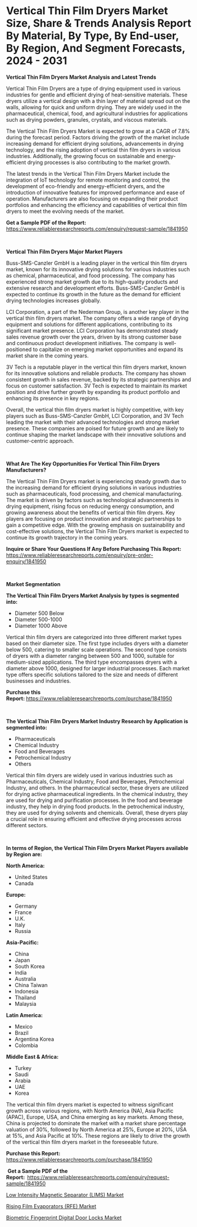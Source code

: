 <p><h1>Vertical Thin Film Dryers Market Size, Share & Trends Analysis Report By Material, By Type, By End-user, By Region, And Segment Forecasts, 2024 - 2031</h1></p><p><strong>Vertical Thin Film Dryers Market Analysis and Latest Trends</strong></p>
<p><p>Vertical Thin Film Dryers are a type of drying equipment used in various industries for gentle and efficient drying of heat-sensitive materials. These dryers utilize a vertical design with a thin layer of material spread out on the walls, allowing for quick and uniform drying. They are widely used in the pharmaceutical, chemical, food, and agricultural industries for applications such as drying powders, granules, crystals, and viscous materials.</p><p>The Vertical Thin Film Dryers Market is expected to grow at a CAGR of 7.8% during the forecast period. Factors driving the growth of the market include increasing demand for efficient drying solutions, advancements in drying technology, and the rising adoption of vertical thin film dryers in various industries. Additionally, the growing focus on sustainable and energy-efficient drying processes is also contributing to the market growth.</p><p>The latest trends in the Vertical Thin Film Dryers Market include the integration of IoT technology for remote monitoring and control, the development of eco-friendly and energy-efficient dryers, and the introduction of innovative features for improved performance and ease of operation. Manufacturers are also focusing on expanding their product portfolios and enhancing the efficiency and capabilities of vertical thin film dryers to meet the evolving needs of the market.</p></p>
<p><strong>Get a Sample PDF of the Report:&nbsp;</strong> <a href="https://www.reliableresearchreports.com/enquiry/request-sample/1841950">https://www.reliableresearchreports.com/enquiry/request-sample/1841950</a></p>
<p>&nbsp;</p>
<p><strong>Vertical Thin Film Dryers Major Market Players</strong></p>
<p><p>Buss-SMS-Canzler GmbH is a leading player in the vertical thin film dryers market, known for its innovative drying solutions for various industries such as chemical, pharmaceutical, and food processing. The company has experienced strong market growth due to its high-quality products and extensive research and development efforts. Buss-SMS-Canzler GmbH is expected to continue its growth in the future as the demand for efficient drying technologies increases globally.</p><p>LCI Corporation, a part of the Nederman Group, is another key player in the vertical thin film dryers market. The company offers a wide range of drying equipment and solutions for different applications, contributing to its significant market presence. LCI Corporation has demonstrated steady sales revenue growth over the years, driven by its strong customer base and continuous product development initiatives. The company is well-positioned to capitalize on emerging market opportunities and expand its market share in the coming years.</p><p>3V Tech is a reputable player in the vertical thin film dryers market, known for its innovative solutions and reliable products. The company has shown consistent growth in sales revenue, backed by its strategic partnerships and focus on customer satisfaction. 3V Tech is expected to maintain its market position and drive further growth by expanding its product portfolio and enhancing its presence in key regions.</p><p>Overall, the vertical thin film dryers market is highly competitive, with key players such as Buss-SMS-Canzler GmbH, LCI Corporation, and 3V Tech leading the market with their advanced technologies and strong market presence. These companies are poised for future growth and are likely to continue shaping the market landscape with their innovative solutions and customer-centric approach.</p></p>
<p>&nbsp;</p>
<p><strong>What Are The Key Opportunities For Vertical Thin Film Dryers Manufacturers?</strong></p>
<p><p>The Vertical Thin Film Dryers market is experiencing steady growth due to the increasing demand for efficient drying solutions in various industries such as pharmaceuticals, food processing, and chemical manufacturing. The market is driven by factors such as technological advancements in drying equipment, rising focus on reducing energy consumption, and growing awareness about the benefits of vertical thin film dryers. Key players are focusing on product innovation and strategic partnerships to gain a competitive edge. With the growing emphasis on sustainability and cost-effective solutions, the Vertical Thin Film Dryers market is expected to continue its growth trajectory in the coming years.</p></p>
<p><strong>Inquire or Share Your Questions If Any Before Purchasing This Report:</strong> <a href="https://www.reliableresearchreports.com/enquiry/pre-order-enquiry/1841950">https://www.reliableresearchreports.com/enquiry/pre-order-enquiry/1841950</a></p>
<p>&nbsp;</p>
<p><strong>Market Segmentation</strong></p>
<p><strong>The Vertical Thin Film Dryers Market Analysis by types is segmented into:</strong></p>
<p><ul><li>Diameter 500 Below</li><li>Diameter 500-1000</li><li>Diameter 1000 Above</li></ul></p>
<p><p>Vertical thin film dryers are categorized into three different market types based on their diameter size. The first type includes dryers with a diameter below 500, catering to smaller scale operations. The second type consists of dryers with a diameter ranging between 500 and 1000, suitable for medium-sized applications. The third type encompasses dryers with a diameter above 1000, designed for larger industrial processes. Each market type offers specific solutions tailored to the size and needs of different businesses and industries.</p></p>
<p><strong>Purchase this Report:&nbsp;</strong><a href="https://www.reliableresearchreports.com/purchase/1841950">https://www.reliableresearchreports.com/purchase/1841950</a></p>
<p>&nbsp;</p>
<p><strong>The Vertical Thin Film Dryers Market Industry Research by Application is segmented into:</strong></p>
<p><ul><li>Pharmaceuticals</li><li>Chemical Industry</li><li>Food and Beverages</li><li>Petrochemical Industry</li><li>Others</li></ul></p>
<p><p>Vertical thin film dryers are widely used in various industries such as Pharmaceuticals, Chemical Industry, Food and Beverages, Petrochemical Industry, and others. In the pharmaceutical sector, these dryers are utilized for drying active pharmaceutical ingredients. In the chemical industry, they are used for drying and purification processes. In the food and beverage industry, they help in drying food products. In the petrochemical industry, they are used for drying solvents and chemicals. Overall, these dryers play a crucial role in ensuring efficient and effective drying processes across different sectors.</p></p>
<p>&nbsp;</p>
<p><strong>In terms of Region, the Vertical Thin Film Dryers Market Players available by Region are:</strong></p>
<p>
    <p> <strong> North America: </strong>
        <ul>
            <li>United States</li>
            <li>Canada</li>
        </ul>
        </p> 
    <p> <strong> Europe: </strong>
        <ul>
            <li>Germany</li>
            <li>France</li>
            <li>U.K.</li>
            <li>Italy</li>
            <li>Russia</li>
        </ul>
        </p> 
    <p> <strong> Asia-Pacific: </strong>
        <ul>
            <li>China</li>
            <li>Japan</li>
            <li>South Korea</li>
            <li>India</li>
            <li>Australia</li>
            <li>China Taiwan</li>
            <li>Indonesia</li>
            <li>Thailand</li>
            <li>Malaysia</li>
        </ul>
        </p> 
    <p> <strong> Latin America: </strong>
        <ul>
            <li>Mexico</li>
            <li>Brazil</li>
            <li>Argentina Korea</li>
            <li>Colombia</li>
        </ul>
        </p> 
    <p> <strong> Middle East & Africa: </strong>
        <ul>
            <li>Turkey</li>
            <li>Saudi</li>
            <li>Arabia</li>
            <li>UAE</li>
            <li>Korea</li>
        </ul>
    </p>
    </p>
<p><p>The vertical thin film dryers market is expected to witness significant growth across various regions, with North America (NA), Asia Pacific (APAC), Europe, USA, and China emerging as key markets. Among these, China is projected to dominate the market with a market share percentage valuation of 30%, followed by North America at 25%, Europe at 20%, USA at 15%, and Asia Pacific at 10%. These regions are likely to drive the growth of the vertical thin film dryers market in the foreseeable future.</p></p>
<p><strong>Purchase this Report: </strong><a href="https://www.reliableresearchreports.com/purchase/1841950">https://www.reliableresearchreports.com/purchase/1841950</a></p>
<p>&nbsp;<strong>Get a Sample PDF of the Report:&nbsp;&nbsp;</strong><a href="https://www.reliableresearchreports.com/enquiry/request-sample/1841950">https://www.reliableresearchreports.com/enquiry/request-sample/1841950</a></p>
<p><strong></strong></p>
<p><p><a href="https://github.com/danielneavesallisons03mba/Market-Research-Report-List-1/blob/main/low-intensity-magnetic-separator-lims-market.md">Low Intensity Magnetic Separator (LIMS) Market</a></p><p><a href="https://github.com/tamvrosiya/Market-Research-Report-List-3/blob/main/rising-film-evaporators-rfe-market.md">Rising Film Evaporators (RFE) Market</a></p><p><a href="https://github.com/pizolina/Market-Research-Report-List-3/blob/main/biometric-fingerprint-digital-door-locks-market.md">Biometric Fingerprint Digital Door Locks Market</a></p></p>